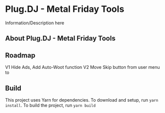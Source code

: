 # Plug.DJ - Metal Friday Tools

Information/Description here

## About Plug.DJ - Metal Friday Tools

## Roadmap
V1 Hide Ads, Add Auto-Woot function
V2 Move Skip button from user menu to

## Build
This project uses Yarn for dependencies. To download and setup, run `yarn install`.
To build the project, run `yarn build`
